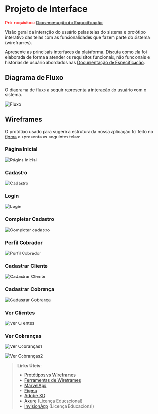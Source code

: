 
# Projeto de Interface

<span style="color:red">Pré-requisitos: <a href="2-Especificação do Projeto.md"> Documentação de Especificação</a></span>

Visão geral da interação do usuário pelas telas do sistema e protótipo interativo das telas com as funcionalidades que fazem parte do sistema (wireframes).

 Apresente as principais interfaces da plataforma. Discuta como ela foi elaborada de forma a atender os requisitos funcionais, não funcionais e histórias de usuário abordados nas <a href="2-Especificação do Projeto.md"> Documentação de Especificação</a>.

## Diagrama de Fluxo

O diagrama de fluxo a seguir representa a interação do usuário com o sistema.

![Fluxo](https://github.com/ICEI-PUC-Minas-PMV-ADS/pmv-ads-2023-1-e1-proj-web-t7-medicfy/assets/128761321/4b0c18d7-d531-4e40-b98b-d50f57afccca)

## Wireframes

O protótipo usado para sugerir a estrutura da nossa aplicação foi feito no [figma](https://www.figma.com/file/qB86p72XibOUNFAqEdzdkB/Aplica%C3%A7%C3%A3o-Interativa?type=design&node-id=0%3A1&mode=design&t=9fNkZNSJwmd87BWh-1) e apresenta as seguintes telas:

### Página Inicial
![Página Inicial](https://github.com/ICEI-PUC-Minas-PMV-ADS/pmv-ads-2023-2-e2-proj-int-t11-turma-11-grupo_04/assets/104398945/6f589e6d-1293-4745-abb6-621fdfbb7dd2)

### Cadastro
![Cadastro](https://github.com/ICEI-PUC-Minas-PMV-ADS/pmv-ads-2023-2-e2-proj-int-t11-turma-11-grupo_04/assets/104398945/bfbf8ec5-5a28-467a-8773-6885ace7634a)

### Login
![Login](https://github.com/ICEI-PUC-Minas-PMV-ADS/pmv-ads-2023-2-e2-proj-int-t11-turma-11-grupo_04/assets/104398945/b21a174b-d163-401c-8c9a-b4ea13173f0c)

### Completar Cadastro
![Completar cadastro](https://github.com/ICEI-PUC-Minas-PMV-ADS/pmv-ads-2023-2-e2-proj-int-t11-turma-11-grupo_04/assets/104398945/7b22d34f-05bd-45d6-87ad-129c83e18d17) 

### Perfil Cobrador
![Perfil Cobrador](https://github.com/ICEI-PUC-Minas-PMV-ADS/pmv-ads-2023-2-e2-proj-int-t11-turma-11-grupo_04/assets/104398945/756df70a-98af-45c8-b16d-45ae31cfa111) 

### Cadastrar Cliente
![Cadastrar Cliente](https://github.com/ICEI-PUC-Minas-PMV-ADS/pmv-ads-2023-2-e2-proj-int-t11-turma-11-grupo_04/assets/104398945/42515d61-788f-4545-9a7f-f57fda54f35d) 

### Cadastrar Cobrança
![Cadastrar Cobrança](https://github.com/ICEI-PUC-Minas-PMV-ADS/pmv-ads-2023-2-e2-proj-int-t11-turma-11-grupo_04/assets/104398945/82617bc8-eba2-4117-98da-8b4becd834a4) 

### Ver Clientes
![Ver Clientes](https://github.com/ICEI-PUC-Minas-PMV-ADS/pmv-ads-2023-2-e2-proj-int-t11-turma-11-grupo_04/assets/104398945/35d876fb-f179-4a37-9701-310366bacf2c) 

### Ver Cobranças
![Ver Cobranças1](https://github.com/ICEI-PUC-Minas-PMV-ADS/pmv-ads-2023-2-e2-proj-int-t11-turma-11-grupo_04/assets/104398945/8dbfae21-b913-4af6-89e4-d2d5b09cc385)

![Ver Cobranças2](https://github.com/ICEI-PUC-Minas-PMV-ADS/pmv-ads-2023-2-e2-proj-int-t11-turma-11-grupo_04/assets/104398945/a9dd7468-3e87-45cb-9630-4d68bb3408e2)


> **Links Úteis**:
> - [Protótipos vs Wireframes](https://www.nngroup.com/videos/prototypes-vs-wireframes-ux-projects/)
> - [Ferramentas de Wireframes](https://rockcontent.com/blog/wireframes/)
> - [MarvelApp](https://marvelapp.com/developers/documentation/tutorials/)
> - [Figma](https://www.figma.com/)
> - [Adobe XD](https://www.adobe.com/br/products/xd.html#scroll)
> - [Axure](https://www.axure.com/edu) (Licença Educacional)
> - [InvisionApp](https://www.invisionapp.com/) (Licença Educacional)
